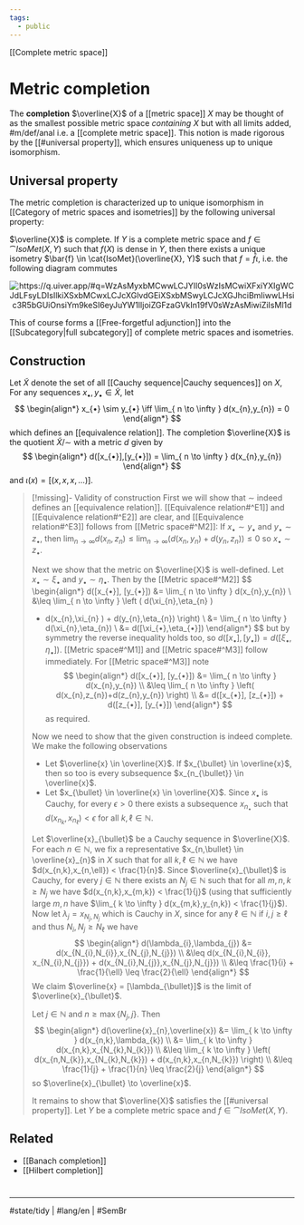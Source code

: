 ```yaml
---
tags:
  - public
---
```

[[Complete metric space]]
# Metric completion

The **completion** $\overline{X}$ of a [[metric space]] $X$ may be thought of as the smallest possible metric space _containing_ $X$ but with all limits added, #m/def/anal i.e. a [[complete metric space]].
This notion is made rigorous by the [[#universal property]], which ensures uniqueness up to unique isomorphism.

## Universal property

The metric completion is characterized up to unique isomorphism in [[Category of metric spaces and isometries]] by the following universal property:

$\overline{X}$ is complete.
If $Y$ is a complete metric space and $f \in \cat{IsoMet}(X,Y)$ such that $f(X)$ is dense in $Y$,
then there exists a unique isometry $\bar{f} \in \cat{IsoMet}(\overline{X}, Y)$ such that $f = \bar f \iota$,
i.e. the following diagram commutes
<p align="center"><img align="center" src="https://i.upmath.me/svg/%0A%5Cusetikzlibrary%7Bcalc%7D%0A%5Cusetikzlibrary%7Bdecorations.pathmorphing%7D%0A%5Ctikzset%7Bcurve%2F.style%3D%7Bsettings%3D%7B%231%7D%2Cto%20path%3D%7B(%5Ctikztostart)%0A%20%20%20%20..%20controls%20(%24(%5Ctikztostart)!%5Cpv%7Bpos%7D!(%5Ctikztotarget)!%5Cpv%7Bheight%7D!270%3A(%5Ctikztotarget)%24)%0A%20%20%20%20and%20(%24(%5Ctikztostart)!1-%5Cpv%7Bpos%7D!(%5Ctikztotarget)!%5Cpv%7Bheight%7D!270%3A(%5Ctikztotarget)%24)%0A%20%20%20%20..%20(%5Ctikztotarget)%5Ctikztonodes%7D%7D%2C%0A%20%20%20%20settings%2F.code%3D%7B%5Ctikzset%7Bquiver%2F.cd%2C%231%7D%0A%20%20%20%20%20%20%20%20%5Cdef%5Cpv%23%231%7B%5Cpgfkeysvalueof%7B%2Ftikz%2Fquiver%2F%23%231%7D%7D%7D%2C%0A%20%20%20%20quiver%2F.cd%2Cpos%2F.initial%3D0.35%2Cheight%2F.initial%3D0%7D%0A%25%20TikZ%20arrowhead%2Ftail%20styles.%0A%5Ctikzset%7Btail%20reversed%2F.code%3D%7B%5Cpgfsetarrowsstart%7Btikzcd%20to%7D%7D%7D%0A%5Ctikzset%7B2tail%2F.code%3D%7B%5Cpgfsetarrowsstart%7BImplies%5Breversed%5D%7D%7D%7D%0A%5Ctikzset%7B2tail%20reversed%2F.code%3D%7B%5Cpgfsetarrowsstart%7BImplies%7D%7D%7D%0A%25%20TikZ%20arrow%20styles.%0A%5Ctikzset%7Bno%20body%2F.style%3D%7B%2Ftikz%2Fdash%20pattern%3Don%200%20off%201mm%7D%7D%0A%25%20https%3A%2F%2Fq.uiver.app%2F%23q%3DWzAsMyxbMCwwLCJYIl0sWzIsMCwiXFxiYXIgWCJdLFsyLDIsIlkiXSxbMCwxLCJcXGlvdGEiXSxbMSwyLCJcXGJhciBmIiwwLHsic3R5bGUiOnsiYm9keSI6eyJuYW1lIjoiZGFzaGVkIn19fV0sWzAsMiwiZiIsMl1d%0A%5Cbegin%7Btikzcd%7D%5Bampersand%20replacement%3D%5C%26%5D%0A%09X%20%5C%26%5C%26%20%7B%5Cbar%20X%7D%20%5C%5C%0A%09%5C%5C%0A%09%5C%26%5C%26%20Y%0A%09%5Carrow%5B%22%5Ciota%22%2C%20from%3D1-1%2C%20to%3D1-3%5D%0A%09%5Carrow%5B%22f%22'%2C%20from%3D1-1%2C%20to%3D3-3%5D%0A%09%5Carrow%5B%22%7B%5Cbar%20f%7D%22%2C%20dashed%2C%20from%3D1-3%2C%20to%3D3-3%5D%0A%5Cend%7Btikzcd%7D%0A#invert" alt="https://q.uiver.app/#q=WzAsMyxbMCwwLCJYIl0sWzIsMCwiXFxiYXIgWCJdLFsyLDIsIlkiXSxbMCwxLCJcXGlvdGEiXSxbMSwyLCJcXGJhciBmIiwwLHsic3R5bGUiOnsiYm9keSI6eyJuYW1lIjoiZGFzaGVkIn19fV0sWzAsMiwiZiIsMl1d" /></p>

This of course forms a [[Free-forgetful adjunction]] into the [[Subcategory|full subcategory]] of complete metric spaces and isometries.

## Construction

Let $\tilde{X}$ denote the set of all [[Cauchy sequence|Cauchy sequences]] on $X$,
For any sequences $x_{•},y_{•} \in \tilde{X}$,
let
$$
\begin{align*}
x_{•} \sim y_{•} \iff \lim_{ n \to \infty } d(x_{n},y_{n}) = 0
\end{align*}
$$
which defines an [[equivalence relation]].
The completion $\overline{X}$ is the quotient $\tilde{X}/{\sim}$
with a metric $d$ given by
$$
\begin{align*}
d([x_{•}],[y_{•}]) = \lim_{ n \to \infty } d(x_{n},y_{n})
\end{align*}
$$
and $\iota(x) =[(x,x,x,\dots )]$.

> [!missing]- Validity of construction
> First we will show that $\sim$ indeed defines an [[equivalence relation]].
> [[Equivalence relation#^E1]] and [[Equivalence relation#^E2]] are clear,
> and [[Equivalence relation#^E3]] follows from [[Metric space#^M2]]:
> If $x_{•} \sim y_{•}$ and $y_{•} \sim z_{•}$,
> then $\lim_{ n \to \infty }d(x_{n},z_{n}) \leq \lim_{ n \to \infty }(d(x_{n},y_{n})+d(y_{n},z_{n}))\leq 0$
> so $x_{•} \sim z_{•}$.
> 
> Next we show that the metric on $\overline{X}$ is well-defined.
> Let $x_{•} \sim \xi_{•}$ and $y_{•} \sim \eta_{•}$.
> Then by the [[Metric space#^M2]]
> $$
> \begin{align*}
> d([x_{•}], [y_{•}]) 
> &= \lim_{ n \to \infty } d(x_{n},y_{n}) \\
> &\leq \lim_{ n \to \infty } \left ( d(\xi_{n},\eta_{n} )
> + d(x_{n},\xi_{n} ) + d(y_{n},\eta_{n})
> \right) \\
> &= \lim_{ n \to \infty } d(\xi_{n},\eta_{n}) \\
> &= d([\xi_{•},\eta_{•}])
> \end{align*}
> $$
> but by symmetry the reverse inequality holds too,
> so $d([x_{•}], [y_{•}]) = d([\xi_{•},\eta_{•}])$.
> [[Metric space#^M1]] and [[Metric space#^M3]] follow immediately.
> For [[Metric space#^M3]] note
> $$
> \begin{align*}
> d([x_{•}], [y_{•}]) &= \lim_{ n \to \infty } d(x_{n},y_{n}) \\
> &\leq \lim_{ n \to \infty } \left( d(x_{n},z_{n})+d(z_{n},y_{n}) \right) \\
> &= d([x_{•}], [z_{•}]) + d([z_{•}], [y_{•}])
> \end{align*}
> $$
> as required.
> 
> Now we need to show that the given construction is indeed complete.
> We make the following observations
> 
> - Let $\overline{x} \in \overline{X}$. If $x_{\bullet} \in \overline{x}$, then so too is every subsequence $x_{n_{\bullet}} \in \overline{x}$.
> - Let $x_{\bullet} \in \overline{x} \in \overline{X}$.
>   Since $x_{\bullet}$ is Cauchy, for every $\epsilon>0$ there exists a subsequence $x_{n_{\bullet}}$ such that $d(x_{n_{k}},x_{n_{\ell}}) < \epsilon$ for all $k,\ell \in \mathbb{N}$.
> 
> Let $\overline{x}_{\bullet}$ be a Cauchy sequence in $\overline{X}$.
> For each $n \in \mathbb{N}$,
> we fix a representative $x_{n,\bullet} \in \overline{x}_{n}$ in $X$ such that for all $k,\ell \in \mathbb{N}$ we have $d(x_{n,k},x_{n,\ell}) < \frac{1}{n}$.
> Since $\overline{x}_{\bullet}$ is Cauchy, 
> for every $j \in \mathbb{N}$
> there exists an $N_{j} \in \mathbb{N}$
> such that for all $m,n,k \geq N_{j}$
> we have $d(x_{n,k},x_{m,k}) < \frac{1}{j}$
> (using that sufficiently large $m,n$ have $\lim_{ k \to \infty } d(x_{m,k},y_{n,k}) < \frac{1}{j}$).
> Now let $\lambda_{j}= x_{N_{j},N_{j}}$ which is Cauchy in $X$,
> since
> for any $\ell \in \mathbb{N}$ if $i,j \geq \ell$ and thus $N_{i}, N_{j} \geq N_{\ell}$ we have
> $$
> \begin{align*}
> d(\lambda_{i},\lambda_{j}) 
> &= d(x_{N_{i},N_{i}},x_{N_{j},N_{j}}) \\
> &\leq d(x_{N_{i},N_{i}}, x_{N_{i},N_{j}}) + d(x_{N_{i},N_{j}},x_{N_{j},N_{j}}) \\
> &\leq \frac{1}{i} + \frac{1}{\ell} 
> \leq \frac{2}{\ell}
> \end{align*}
> $$
> We claim $\overline{x} = [\lambda_{\bullet}]$ is the limit of $\overline{x}_{\bullet}$.
> 
> Let $j \in \mathbb{N}$ and $n \geq \max\{ N_{j},j \}$. Then
> $$
> \begin{align*}
> d(\overline{x}_{n},\overline{x}) 
> &= \lim_{ k \to \infty }  d(x_{n,k},\lambda_{k}) \\
> &= \lim_{ k \to \infty } d(x_{n,k},x_{N_{k},N_{k}}) \\
> &\leq \lim_{ k \to \infty } \left( d(x_{n,N_{k}},x_{N_{k},N_{k}}) + d(x_{n,k},x_{n,N_{k}}) \right) \\
> &\leq \frac{1}{j} + \frac{1}{n} \leq \frac{2}{j}
> \end{align*}
> $$
> so $\overline{x}_{\bullet} \to \overline{x}$.
> 
> It remains to show that $\overline{X}$ satisfies the [[#universal property]].
> Let $Y$ be a complete metric space and $f \in \cat{IsoMet}(X,Y)$.

## Related

- [[Banach completion]]
- [[Hilbert completion]]

#
---
#state/tidy | #lang/en | #SemBr
